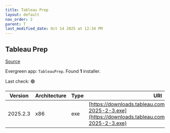 ```yaml
---
title: Tableau Prep
layout: default
nav_order: 2
parent: T
last_modified_date: Oct 14 2025 at 12:34 PM
---
```


## Tableau Prep

[Source](https://www.tableau.com/)

Evergreen app: `TableauPrep`. Found **1** installer.

Last check: 🟢

| Version  | Architecture | Type | URI                                                                                                                                    |
| -------- | ------------ | ---- | -------------------------------------------------------------------------------------------------------------------------------------- |
| 2025.2.3 | x86          | exe  | [https://downloads.tableau.com/tssoftware/TableauPrep-2025-2-3.exe](https://downloads.tableau.com/tssoftware/TableauPrep-2025-2-3.exe) |
